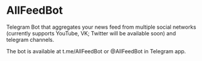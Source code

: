 # AllFeedBot

Telegram Bot that aggregates your news feed from multiple social networks (currently supports YouTube, VK; Twitter will be available soon) and telegram channels.

The bot is available at t.me/AllFeedBot or @AllFeedBot in Telegram app.

